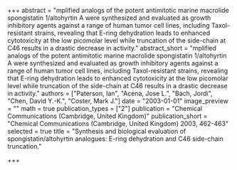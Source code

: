 +++
abstract = "mplified analogs of the potent antimitotic marine macrolide spongistatin 1/altohyrtin A were synthesized and evaluated as growth inhibitory agents against a range of human tumor cell lines, including Taxol-resistant strains, revealing that E-ring dehydration leads to enhanced cytotoxicity at the low picomolar level while truncation of the side-chain at C46 results in a drastic decrease in activity."
abstract_short = "mplified analogs of the potent antimitotic marine macrolide spongistatin 1/altohyrtin A were synthesized and evaluated as growth inhibitory agents against a range of human tumor cell lines, including Taxol-resistant strains, revealing that E-ring dehydration leads to enhanced cytotoxicity at the low picomolar level while truncation of the side-chain at C46 results in a drastic decrease in activity."
authors = ["Paterson, Ian", "Acena, Jose L.", "Bach, Jordi", "Chen, David Y.-K.", "Coster, Mark J."]
date = "2003-01-01"
image_preview = ""
math = true
publication_types = ["2"]
publication = "Chemical Communications (Cambridge, United Kingdom)"
publication_short = "Chemical Communications (Cambridge, United Kingdom) 2003, 462-463"
selected = true
title = "Synthesis and biological evaluation of spongistatin/altohyrtin analogues: E-ring dehydration and C46 side-chain truncation."


+++